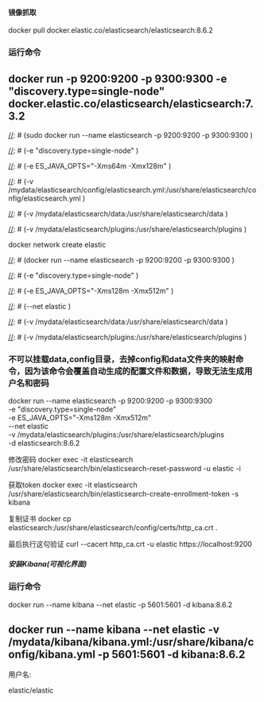 
#### 镜像抓取
docker pull docker.elastic.co/elasticsearch/elasticsearch:8.6.2


### 运行命令

## docker run -p 9200:9200 -p 9300:9300 -e "discovery.type=single-node" docker.elastic.co/elasticsearch/elasticsearch:7.3.2



[//]: # (sudo docker run --name elasticsearch -p 9200:9200 -p 9300:9300 \)

[//]: # (-e "discovery.type=single-node" \)

[//]: # (-e ES_JAVA_OPTS="-Xms64m -Xmx128m" \)

[//]: # (-v /mydata/elasticsearch/config/elasticsearch.yml:/usr/share/elasticsearch/config/elasticsearch.yml \)

[//]: # (-v /mydata/elasticsearch/data:/usr/share/elasticsearch/data \)

[//]: # (-v /mydata/elasticsearch/plugins:/usr/share/elasticsearch/plugins \)

[//]: # (-d elasticsearch)


docker network create elastic


[//]: # (docker run --name elasticsearch -p 9200:9200 -p 9300:9300 \)

[//]: # (-e "discovery.type=single-node" \)

[//]: # (-e ES_JAVA_OPTS="-Xms128m -Xmx512m" \)

[//]: # (--net elastic \)

[//]: # (-v /mydata/elasticsearch/data:/usr/share/elasticsearch/data \)

[//]: # (-v /mydata/elasticsearch/plugins:/usr/share/elasticsearch/plugins \)

[//]: # (-d elasticsearch:8.6.2)


###  不可以挂载data,config目录，去掉config和data文件夹的映射命令，因为该命令会覆盖自动生成的配置文件和数据，导致无法生成用户名和密码

docker run --name elasticsearch -p 9200:9200 -p 9300:9300 \
-e "discovery.type=single-node" \
-e ES_JAVA_OPTS="-Xms128m -Xmx512m" \
--net elastic \
-v /mydata/elasticsearch/plugins:/usr/share/elasticsearch/plugins \
-d elasticsearch:8.6.2


修改密码
docker exec -it elasticsearch /usr/share/elasticsearch/bin/elasticsearch-reset-password -u elastic -i


获取token
docker exec -it elasticsearch /usr/share/elasticsearch/bin/elasticsearch-create-enrollment-token -s kibana


复制证书
docker cp elasticsearch:/usr/share/elasticsearch/config/certs/http_ca.crt .

最后执行这句验证
curl --cacert http_ca.crt -u elastic https://localhost:9200


##### 安装Kibana(可视化界面)

### 运行命令
docker run --name kibana --net elastic  -p 5601:5601 -d kibana:8.6.2



## docker run --name kibana --net elastic -v /mydata/kibana/kibana.yml:/usr/share/kibana/config/kibana.yml -p 5601:5601 -d kibana:8.6.2



用户名:

elastic/elastic